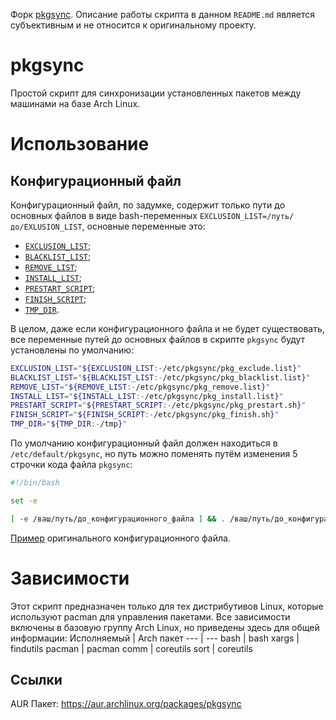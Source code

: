 Форк [pkgsync](https://github.com/moparisthebest/pkgsync). Описание работы скрипта в данном `README.md` является субъективным и не относится к оригинальному проекту. 

# pkgsync
Простой скрипт для синхронизации установленных пакетов между машинами на базе Arch Linux.

# Использование

## Конфигурационный файл
Конфигурационный файл, по задумке, содержит только пути до основных файлов в виде bash-переменных `EXCLUSION_LIST=/путь/до/EXLUSION_LIST`, основные переменные это:

- [`EXCLUSION_LIST`](#exclusion-list);
- [`BLACKLIST_LIST`](#black-list); 
- [`REMOVE_LIST`](#remove-list); 
- [`INSTALL_LIST`](#install-list); 
- [`PRESTART_SCRIPT`](#prestart-list);
- [`FINISH_SCRIPT`](#finish-list);
- [`TMP_DIR`](#tmp-dir).

В целом, даже если конфигурационного файла и не будет существовать, все переменные путей до основных файлов в скрипте `pkgsync` будут установлены по умолчанию:

```bash
EXCLUSION_LIST="${EXCLUSION_LIST:-/etc/pkgsync/pkg_exclude.list}"
BLACKLIST_LIST="${BLACKLIST_LIST:-/etc/pkgsync/pkg_blacklist.list}"
REMOVE_LIST="${REMOVE_LIST:-/etc/pkgsync/pkg_remove.list}"
INSTALL_LIST="${INSTALL_LIST:-/etc/pkgsync/pkg_install.list}"
PRESTART_SCRIPT="${PRESTART_SCRIPT:-/etc/pkgsync/pkg_prestart.sh}"
FINISH_SCRIPT="${FINISH_SCRIPT:-/etc/pkgsync/pkg_finish.sh}"
TMP_DIR="${TMP_DIR:-/tmp}"
```

По умолчанию конфигурационный файл должен находиться в `/etc/default/pkgsync`, но путь можно поменять путём изменения 5 строчки кода файла `pkgsync`:

```bash
#!/bin/bash

set -e

[ -e /ваш/путь/до_конфигурационного_файла ] && . /ваш/путь/до_конфигурационного_файла
```

[Пример](https://github.com/BlueInGreen68/pkgsync/blob/master/config/pkgsync) оригинального конфигурационного файла.

# Зависимости
Этот скрипт предназначен только для тех дистрибутивов Linux, которые используют pacman для управления пакетами. Все зависимости включены в базовую группу Arch Linux, но приведены здесь для общей информации:
Исполняемый | Arch пакет
--- | ---
bash | bash
xargs | findutils
pacman | pacman
comm | coreutils
sort | coreutils

## Ссылки
AUR Пакет: https://aur.archlinux.org/packages/pkgsync
